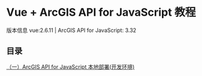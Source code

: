 # Vue + ArcGIS API for JavaScript 教程

版本信息 vue:2.6.11 | ArcGIS API for JavaScript: 3.32

## 目录

[（一）ArcGIS API for JavaScript 本地部署(开发环境)](https://luckrain7.github.io/arcgis-api-for-javascript-vue/Demo-1/)

